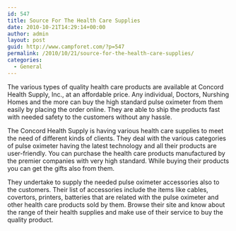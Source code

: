 ```yaml
---
id: 547
title: Source For The Health Care Supplies
date: 2010-10-21T14:29:14+00:00
author: admin
layout: post
guid: http://www.campforet.com/?p=547
permalink: /2010/10/21/source-for-the-health-care-supplies/
categories:
  - General
---
```

The various types of quality health care products are available at Concord Health Supply, Inc., at an affordable price. Any individual, Doctors, Nurshing Homes and the more can buy the high standard pulse oximeter from them easily by placing the order online. They are able to ship the products fast with needed safety to the customers without any hassle.

The Concord Health Supply is having various health care supplies to meet the need of different kinds of clients. They deal with the various categories of pulse oximeter having the latest technology and all their products are user-friendly. You can purchase the health care products manufactured by the premier companies with very high standard. While buying their products you can get the gifts also from them.

They undertake to supply the needed pulse oximeter accessories also to the customers. Their list of accessories include the items like cables, covertors, printers, batteries that are related with the pulse oximeter and other health care products sold by them. Browse their site and know about the range of their health supplies and make use of their service to buy the quality product.